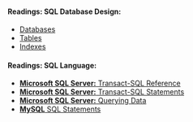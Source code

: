 #### Readings: SQL Database Design:
- <a href="https://docs.microsoft.com/en-us/sql/relational-databases/databases/databases?view=sql-server-ver16">Databases</a>
- <a href="https://docs.microsoft.com/en-us/sql/relational-databases/tables/tables?view=sql-server-ver16">Tables</a>
- <a href="https://docs.microsoft.com/en-us/sql/relational-databases/indexes/indexes?view=sql-server-ver16">Indexes</a>

#### Readings: SQL Language:
- <a href="https://docs.microsoft.com/en-us/sql/t-sql/language-reference?view=sql-server-ver16"><b>Microsoft SQL Server:</b> Transact-SQL Reference</a>
- <a href="https://docs.microsoft.com/en-us/sql/t-sql/statements/statements?view=sql-server-ver16"><b>Microsoft SQL Server:</b> Transact-SQL Statements</a>
- <a href="https://docs.microsoft.com/en-us/sql/t-sql/queries/queries?view=sql-server-ver16"><b>Microsoft SQL Server:</b> Querying Data</a>
- <a href="https://dev.mysql.com/doc/refman/8.0/en/sql-statements.html"><b>MySQL</b> SQL Statements</a>

